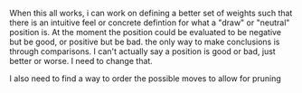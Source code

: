 When this all works, i can work on defining a better set of weights such that there is an intuitive feel or concrete defintion for what a "draw" or "neutral" position is. At the moment the position could be evaluated to be negative but be good, or positive but be bad. the only way to make conclusions is through comparisons. I can't actually say a position is good or bad, just better or worse. I need to change that.

I also need to find a way to order the possible moves to allow for pruning
